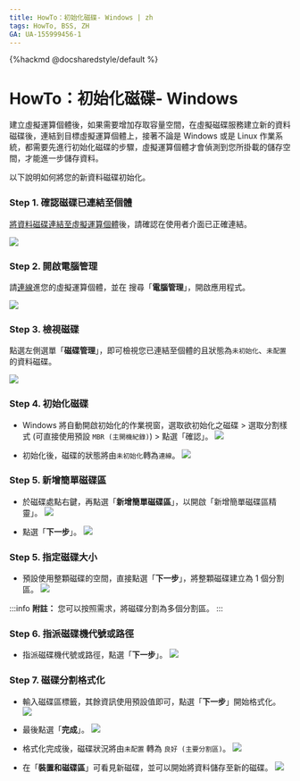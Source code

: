 ```yaml
---
title: HowTo：初始化磁碟- Windows | zh
tags: HowTo, BSS, ZH
GA: UA-155999456-1
---
```


{%hackmd @docsharedstyle/default %}

# HowTo：初始化磁碟- Windows

建立虛擬運算個體後，如果需要增加存取容量空間，在虛擬磁碟服務建立新的資料磁碟後，連結到目標虛擬運算個體上，接著不論是 Windows 或是 Linux 作業系統，都需要先進行初始化磁碟的步驟，虛擬運算個體才會偵測到您所掛載的儲存空間，才能進一步儲存資料。

以下說明如何將您的新資料磁碟初始化。


### Step 1. 確認磁碟已連結至個體

[將資料磁碟連結至虛擬運算個體](https://www.twcc.ai/doc?page=vm#%E9%80%A3%E7%B5%90-Volume)後，請確認在使用者介面已正確連結。

![](https://cos.twcc.ai/SYS-MANUAL/uploads/upload_5498c14ea137d3e6f9b6b058cda6eab1.png)



### Step 2. 開啟電腦管理

請[連線](https://www.twcc.ai/doc?page=vm#%E9%80%A3%E7%B7%9A%E8%87%B3-Windows-%E5%80%8B%E9%AB%94-%E6%9C%AC%E6%A9%9F%E7%82%BA-Windows)進您的虛擬運算個體，並在 <i class="fa fa-search" aria-hidden="true"></i> 搜尋「**電腦管理**」，開啟應用程式。

![](https://cos.twcc.ai/SYS-MANUAL/uploads/upload_4dcce52be28b3142c19ab11b731c8f37.png)


### Step 3. 檢視磁碟

點選左側選單「**磁碟管理**」，即可檢視您已連結至個體的且狀態為`未初始化`、`未配置`的資料磁碟。

![](https://cos.twcc.ai/SYS-MANUAL/uploads/upload_8ca94838884b9fd6fbcc2f0d316878fd.png)


### Step 4. 初始化磁碟

- Windows 將自動開啟初始化的作業視窗，選取欲初始化之磁碟 > 選取分割樣式 (可直接使用預設 `MBR (主開機紀錄)`) > 點選「確認」。
![](https://cos.twcc.ai/SYS-MANUAL/uploads/upload_3fb63a300d4d111eeacb793d3cad6ae2.png)

- 初始化後，磁碟的狀態將由`未初始化`轉為`連線`。
![](https://cos.twcc.ai/SYS-MANUAL/uploads/upload_c4028ec99ca7fd5531ab5c0e8b679395.png)

### Step 5. 新增簡單磁碟區 

- 於磁碟處點右鍵，再點選「**新增簡單磁碟區**」，以開啟「新增簡單磁碟區精靈」。
![](https://cos.twcc.ai/SYS-MANUAL/uploads/upload_4f0fa9a6a1017281a4f5af9a68e4f673.png)


- 點選「**下一步**」。
![](https://cos.twcc.ai/SYS-MANUAL/uploads/upload_eb34f2da96a9bca61623dec7ea803dce.png)

### Step 5. 指定磁碟大小

- 預設使用整顆磁碟的空間，直接點選「**下一步**」，將整顆磁碟建立為 1 個分割區。
![](https://cos.twcc.ai/SYS-MANUAL/uploads/upload_6d23e832d8bbd0a177e428d7a862faae.png)


:::info
<i class="fa fa-paperclip fa-20" aria-hidden="true"></i> **附註：** 您可以按照需求，將磁碟分割為多個分割區。
:::

### Step 6. 指派磁碟機代號或路徑 

- 指派磁碟機代號或路徑，點選「**下一步**」。
![](https://cos.twcc.ai/SYS-MANUAL/uploads/upload_7ca71932277a6e1a6849d63e0308dd15.png)

### Step 7. 磁碟分割格式化

- 輸入磁碟區標籤，其餘資訊使用預設值即可，點選「**下一步**」開始格式化。
![](https://cos.twcc.ai/SYS-MANUAL/uploads/upload_d3cf924fdc91a359497bd8982ad9cc41.png)


- 最後點選「**完成**」。
![](https://cos.twcc.ai/SYS-MANUAL/uploads/upload_a8e94d2caf3ded3281d4400c2c2234b2.png)

- 格式化完成後，磁碟狀況將由`未配置` 轉為 `良好 (主要分割區)`。
![](https://cos.twcc.ai/SYS-MANUAL/uploads/upload_052091f8124b4ce9a0f41825ef923e52.png)

- 在「**裝置和磁碟區**」可看見新磁碟，並可以開始將資料儲存至新的磁碟。
![](https://cos.twcc.ai/SYS-MANUAL/uploads/upload_22c06d162d32e999ebc53697e8769277.png)
